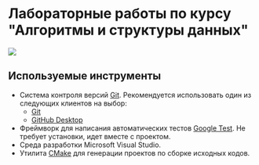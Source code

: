 # Лабораторные работы по курсу "Алгоритмы и структуры данных"
![](https://tokei.rs/b1/github/ermolaevv/all_labs)

## Используемые инструменты

  - Система контроля версий [Git]. Рекомендуется использовать один из следующих клиентов на выбор:
    - [Git](https://git-scm.com/downloads)
    - [GitHub Desktop](https://desktop.github.com)
  - Фреймворк для написания автоматических тестов [Google Test][gtest]. Не    требует установки, идет вместе с проектом.
  - Среда разработки Microsoft Visual Studio.
  - Утилита [CMake] для генерации проектов по сборке исходных кодов.

<!-- LINKS -->
[CMake]:http://www.cmake.org
[Git]:https://git-scm.com/downloads
[gtest]: https://github.com/google/googletest

